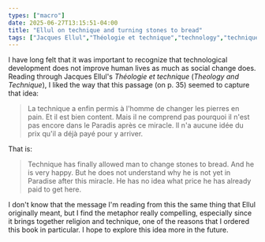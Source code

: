 ```yaml
---
types: ["macro"]
date: 2025-06-27T13:15:51-04:00
title: "Ellul on technique and turning stones to bread"
tags: ["Jacques Ellul","Théologie et technique","technology","technique","Temptation of Jesus"]
---
```

I have long felt that it was important to recognize that technological development does not improve human lives as much as social change does. Reading through Jacques Ellul's *Théologie et technique* (*Theology and Technique*), I liked the way that this passage (on p. 35) seemed to capture that idea: 

> La technique a enfin permis à l'homme de changer les pierres en pain. Et il est bien content. Mais il ne comprend pas pourquoi il n'est pas encore dans le Paradis après ce miracle. Il n'a aucune idée du prix qu'il a déjà payé pour y arriver.

That is:

> Technique has finally allowed man to change stones to bread. And he is very happy. But he does not understand why he is not yet in Paradise after this miracle. He has no idea what price he has already paid to get here.

I don't know that the message I'm reading from this the same thing that Ellul originally meant, but I find the metaphor really compelling, especially since it brings together religion and technique, one of the reasons that I ordered this book in particular. I hope to explore this idea more in the future.